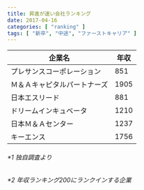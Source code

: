 ```yaml
---
title: 昇進が速い会社ランキング
date: 2017-04-16
categories: [ "ranking" ]
tags: [ "新卒", "中途", "ファーストキャリア" ] 
---
```



|企業名|年収|
|------------------------------|------|
| プレサンスコーポレーション   | 851  |
| Ｍ＆Ａキャピタルパートナーズ | 1905 |
| 日本エスリード               | 881  |
| ドリームインキュベータ       | 1210 |
| 日本Ｍ＆Ａセンター           | 1237 |
| キーエンス                   | 1756 |

<h6>*1 独自調査より</h>
<h6>*2 年収ランキング200にランクインする企業</h>